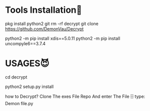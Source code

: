 


# Tools Installation🥵

pkg install python2 git
rm -rf decrypt
git clone https://github.com/DemonVau/Decrypt

python2 -m pip install xdis==5.0.11
python2 -m pip install uncompyle6==3.7.4

















# USAGES😈

cd decrypt

python2 setup.py install

how to Decrypt? Clone The exes File Repo
And enter The File 🗄️
type: Demon file.py
